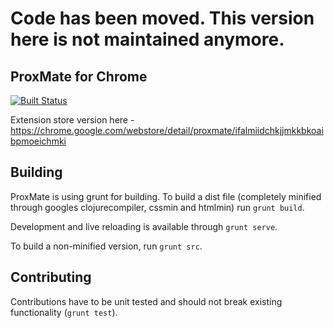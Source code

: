 # Code has been moved. This version here is not maintained anymore.

## ProxMate for Chrome
[![Built Status](https://travis-ci.org/dvcrn/proxmate-chrome.png "Build Status")](https://travis-ci.org/dvcrn/ProxMate-chrome/)

Extension store version here - https://chrome.google.com/webstore/detail/proxmate/ifalmiidchkjjmkkbkoaibpmoeichmki

## Building

ProxMate is using grunt for building. To build a dist file (completely minified through googles clojurecompiler, cssmin and htmlmin) run `grunt build`.

Development and live reloading is available through `grunt serve`.

To build a non-minified version, run `grunt src`. 


## Contributing

Contributions have to be unit tested and should not break existing functionality (`grunt test`). 
